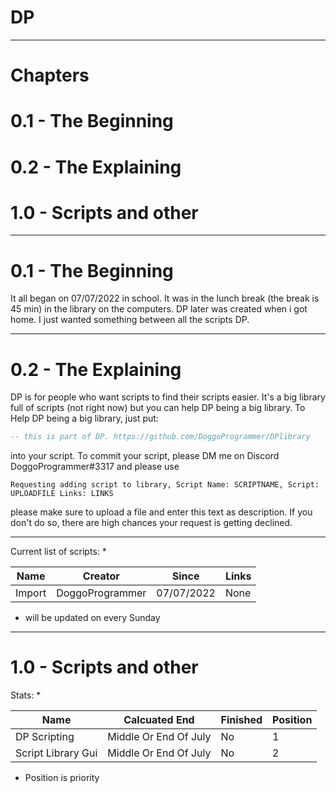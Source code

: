 # DP

-----------------------------------------

# Chapters

# 0.1 - The Beginning
# 0.2 - The Explaining
# 1.0 - Scripts and other

-----------------------------------------

# 0.1 - The Beginning

It all began on 07/07/2022 in school. It was in the lunch break (the break is 45 min) in the library on the computers.
DP later was created when i got home. I just wanted something between all the scripts DP.

-----------------------------------------

# 0.2 - The Explaining

DP is for people who want scripts to find their scripts easier. It's a big library full of scripts (not right now) but you can help DP being a big library.
To Help DP being a big library, just put:

```lua
-- this is part of DP. https://github.com/DoggoProgrammer/DPlibrary
```
into your script. To commit your script, please DM me on Discord DoggoProgrammer#3317 and please use 
```
Requesting adding script to library, Script Name: SCRIPTNAME, Script: UPLOADFILE Links: LINKS
```
please make sure to upload a file and enter this text as description. If you don't do so, there are high chances your request is getting declined.

-----------------------------------------

Current list of scripts: *

| Name | Creator | Since | Links |
| --- | --- | --- | --- |
| Import | DoggoProgrammer | 07/07/2022 | None |

* will be updated on every Sunday

-----------------------------------------

# 1.0 - Scripts and other

Stats: *

| Name | Calcuated End | Finished | Position |
| --- | --- | --- | --- |
| DP Scripting | Middle Or End Of July | No | 1
| Script Library Gui | Middle Or End Of July| No | 2




* Position is priority




